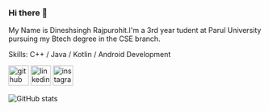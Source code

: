 ### Hi there 👋


My Name is Dineshsingh Rajpurohit.I'm a 3rd year tudent at Parul University pursuing my Btech degree in the CSE branch.

Skills: C++ / Java / Kotlin / Android Development

[<img src='https://cdn.jsdelivr.net/npm/simple-icons@3.0.1/icons/github.svg' alt='github' height='40'>](https://github.com/dineshraj92422/)  [<img src='https://cdn.jsdelivr.net/npm/simple-icons@3.0.1/icons/linkedin.svg' alt='linkedin' height='40'>](https://www.linkedin.com/in/dineshsingh-rajpurohit/)  [<img src='https://cdn.jsdelivr.net/npm/simple-icons@3.0.1/icons/instagram.svg' alt='instagram' height='40'>](https://www.instagram.com/_dr.marks_/)  

![GitHub stats](https://github-readme-stats.vercel.app/api?username=dineshraj92422&show_icons=true)  


